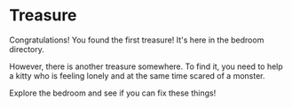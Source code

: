 # Treasure

Congratulations! You found the first treasure! It's here in the bedroom directory.

However, there is another treasure somewhere. To find it, you need to help a kitty who is feeling lonely and at the same time scared of a monster.

Explore the bedroom and see if you can fix these things!
